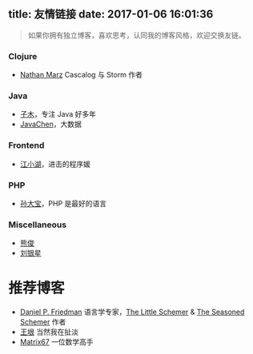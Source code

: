 title: 友情链接
date: 2017-01-06 16:01:36
---

> 如果你拥有独立博客，喜欢思考，认同我的博客风格，欢迎交换友链。

### Clojure

- [Nathan Marz](http://nathanmarz.com/) Cascalog 与 Storm 作者

### Java

- [子木](http://bysocket.com)，专注 Java 好多年
- [JavaChen](http://blog.javachen.com)，大数据

### Frontend
- [江小湖](http://laker.me/blog)，进击的程序媛

### PHP
- [孙大宝](http://www.sundabao.com)，PHP 是最好的语言

### Miscellaneous
- [熊俊](http://adairjun.github.io)
- [刘银星](http://blog.csdn.net/xx_123_1_rj/)

推荐博客
====

* [Daniel P. Friedman](http://www.cs.indiana.edu/~dfried/) 语言学专家，[The Little Schemer](http://book.douban.com/subject/1632977/) & [The Seasoned Schemer](https://book.douban.com/subject/1726083/) 作者
* [王垠](http://www.yinwang.org/) 当然我在扯淡
* [Matrix67](http://www.matrix67.com/blog/) 一位数学高手
